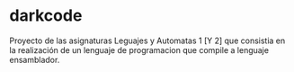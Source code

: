 # darkcode
Proyecto de las asignaturas Leguajes y Automatas 1 [Y 2] que consistia en la realización de un lenguaje de programacion que compile a lenguaje ensamblador.
